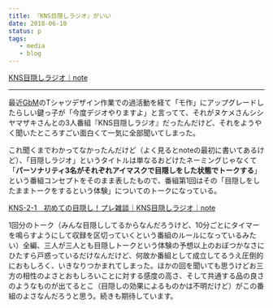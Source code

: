 ```yaml
---
title: 『KNS目隠しラジオ』がいい
date: 2018-06-10
status: p
tags:
   - media
   - blog
---
```


[KNS目隠しラジオ｜note](https://note.mu/knsblindradio)<br>

---

最近[GbM](http://modernfart.jp/2018/05/12821/)のTシャツデザイン作業での過活動を経て「モ作」にアップグレードしたらしい鍵っ子が「今度デジオやりますよ」と言ってて、それがヌケメさんシシヤマザキさんとの3人番組『KNS目隠しラジオ』だったんだけど、それをようやく聞いたところすごい面白くて一気に全部聞いてしまった。<br>

これ聞くまでわかってなかったんだけど（よく見るとnoteの最初に書いてあるけど）、「目隠しラジオ」というタイトルは単なるおどけたネーミングじゃなくて「**パーソナリティ3名がそれぞれアイマスクで目隠しをした状態でトークする**」という番組コンセプトをそのまま表したもので、番組第1回はその「目隠しをしたままトークをするという体験」についてのトークになっている。<br>

[KNS-2-1　初めての目隠し！プレ雑談｜KNS目隠しラジオ｜note](https://note.mu/knsblindradio/n/nc77b1422be8d)<br>

1回分のトーク（みんな目隠ししてるからなんだろうけど、10分ごとにタイマーを鳴らすようにして収録を区切っていくという番組のルールになっているみたい）全編、三人が三人とも目隠しトークという体験の予想以上のおぼつかなさにひたすら戸惑っているだけなんだけど、何故か番組として成立してるうえ圧倒的におもしろく、いきなりつかまれてしまった。ほかの回を聞いても思うけどお三方の相性のよさとおもしろいことに対する感度の高さ、そして共通する品の良さのようなものが出てるとこ（目隠しの効果によるものかは不明だけど）がこの番組のよさなんだろうと思う。続きも期待しています。<br>
